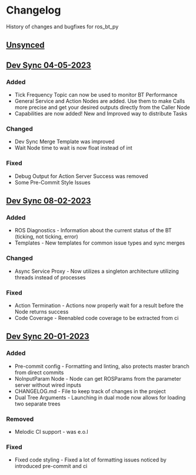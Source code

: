 # Changelog

History of changes and bugfixes for ros_bt_py

## [Unsynced]


## [Dev Sync 04-05-2023]

### Added

- Tick Frequency Topic can now be used to monitor BT Performance
- General Service and Action Nodes are added. Use them to make Calls more precise and get your
  desired outputs directly from the Caller Node
- Capabilities are now added! New and Improved way to distribute Tasks

### Changed

- Dev Sync Merge Template was improved
- Wait Node time to wait is now float instead of int

### Fixed

- Debug Output for Action Server Success was removed
- Some Pre-Commit Style Issues


## [Dev Sync 08-02-2023]

### Added

- ROS Diagnostics - Information about the current status of the BT (ticking, not ticking, error)
- Templates - New templates for common issue types and sync merges

### Changed

- Async Service Proxy - Now utilizes a singleton architecture utilizing threads instead of processes

### Fixed

- Action Termination - Actions now properly wait for a result before the Node returns success
- Code Coverage - Reenabled code coverage to be extracted from ci


## [Dev Sync 20-01-2023]

### Added

- Pre-commit config - Formatting and linting, also protects master branch from direct commits
- NoInputParam Node - Node can get ROSParams from the parameter server without wired inputs
- CHANGELOG.md - File to keep track of changes in the project
- Dual Tree Arguments - Launching in dual mode now allows for loading two separate trees

### Removed

- Melodic CI support - was e.o.l

### Fixed

- Fixed code styling - Fixed a lot of formatting issues noticed by introduced pre-commit and ci


[Unsynced]: https://ids-git.fzi.de/ros/ros_bt_py/compare/master...dev
[Dev Sync 04-05-2023]: https://ids-git.fzi.de/ros/ros_bt_py/compare/6d3e71ba...40d1da16
[Dev Sync 08-02-2023]: https://ids-git.fzi.de/ros/ros_bt_py/compare/ba212432...6d3e71ba
[Dev Sync 20-01-2023]: https://ids-git.fzi.de/ros/ros_bt_py/commits/ba212432

<!---
## [Dev Sync DD-MM-YYYY]

### Added

- Put all Additions to the repository in here

### Changed

- Put all Changes in existing functionality here

### Deprecated

- Put all soon-to-be removed features here

### Removed

- Put all removed features here

### Fixed

- Put bugfixes here

[Dev Sync DD-MM-YYYY]: https://ids-git.fzi.de/ros/ros_bt_py/compare/OLDHASH...NEWHASH
-->
